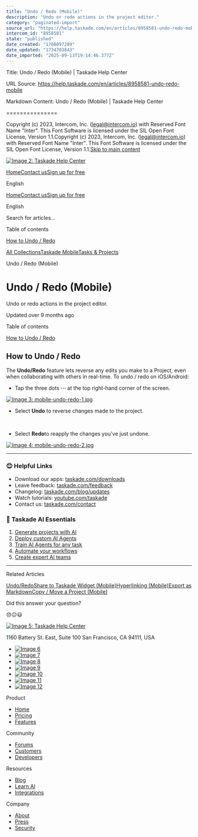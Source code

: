 ```yaml
---
title: "Undo / Redo (Mobile)"
description: "Undo or redo actions in the project editor."
category: "paginated-import"
source_url: "https://help.taskade.com/en/articles/8958581-undo-redo-mobile"
intercom_id: "8958581"
state: "published"
date_created: "1708097289"
date_updated: "1734703843"
date_imported: "2025-09-13T19:14:46.377Z"
---
```


Title: Undo / Redo (Mobile) | Taskade Help Center

URL Source: https://help.taskade.com/en/articles/8958581-undo-redo-mobile

Markdown Content:
Undo / Redo (Mobile) | Taskade Help Center

===============

Copyright (c) 2023, Intercom, Inc. (legal@intercom.io) with Reserved Font Name "Inter". This Font Software is licensed under the SIL Open Font License, Version 1.1.Copyright (c) 2023, Intercom, Inc. (legal@intercom.io) with Reserved Font Name "Inter". This Font Software is licensed under the SIL Open Font License, Version 1.1.[Skip to main content](https://help.taskade.com/en/articles/8958581-undo-redo-mobile#main-content)

[![Image 2: Taskade Help Center](https://downloads.intercomcdn.com/i/o/490280/d14603621e78c833c2d0e66f/2d1230f35f3009fff25b2989e93312a5.png)](https://help.taskade.com/en/)

[Home](https://www.taskade.com/)[Contact us](https://www.taskade.com/contact)[Sign up for free](https://www.taskade.com/signup)

English

[Home](https://www.taskade.com/)[Contact us](https://www.taskade.com/contact)[Sign up for free](https://www.taskade.com/signup)

English

Search for articles... 

Table of contents

[How to Undo / Redo](https://help.taskade.com/en/articles/8958581-undo-redo-mobile#h_bf34777607)

[All Collections](https://help.taskade.com/en/)[Taskade Mobile](https://help.taskade.com/en/collections/8400839-taskade-mobile)[Tasks & Projects](https://help.taskade.com/en/collections/8400848-tasks-projects)

Undo / Redo (Mobile)

Undo / Redo (Mobile)
====================

Undo or redo actions in the project editor.

Updated over 9 months ago

Table of contents

[How to Undo / Redo](https://help.taskade.com/en/articles/8958581-undo-redo-mobile#h_bf34777607)

**How to Undo / Redo**
----------------------

The **Undo/Redo** feature lets reverse any edits you make to a Project, even when collaborating with others in real-time. To undo / redo on iOS/Android:

*   Tap the three dots **···** at the top right-hand corner of the screen.  

[![Image 3: mobile-undo-redo-1.jpg](https://taskade.intercom-attachments-7.com/i/o/965378568/c8e716a231392e98fae6e801/18005881947795?expires=1757792700&signature=c113060e306cc29b0772252fbabd922586d29aaad689131e188817c4d9028e6c&req=fSYiFc52mIdXFb4f3HP0gI8qCa6ZKGK7nKxLru5czbGhc3K3QNJr8%2B8s62F4%0ANXnQEJWeVjzKdYBnRg%3D%3D%0A)](https://taskade.intercom-attachments-7.com/i/o/965378568/c8e716a231392e98fae6e801/18005881947795?expires=1757792700&signature=c113060e306cc29b0772252fbabd922586d29aaad689131e188817c4d9028e6c&req=fSYiFc52mIdXFb4f3HP0gI8qCa6ZKGK7nKxLru5czbGhc3K3QNJr8%2B8s62F4%0ANXnQEJWeVjzKdYBnRg%3D%3D%0A)

*   Select **Undo** to reverse changes made to the project.

​ 
*   Select **Redo**to reapply the changes you've just undone. 

[![Image 4: mobile-undo-redo-2.jpg](https://taskade.intercom-attachments-7.com/i/o/965378570/42bd4e8ab92854efb0967c2f/18005881957139?expires=1757792700&signature=e1fc3dd9a7e5e7aae60f86ddd10a4737e26f714f003e7e3f8f7a4ed71b0b118b&req=fSYiFc52mIZfFb4f3HP0gFijD9zCJ0c3bENtSvnAb7ipuny8Aj9ItWMJOQ%2B9%0AwElrSC%2FrpHXssxaonA%3D%3D%0A)](https://taskade.intercom-attachments-7.com/i/o/965378570/42bd4e8ab92854efb0967c2f/18005881957139?expires=1757792700&signature=e1fc3dd9a7e5e7aae60f86ddd10a4737e26f714f003e7e3f8f7a4ed71b0b118b&req=fSYiFc52mIZfFb4f3HP0gFijD9zCJ0c3bENtSvnAb7ipuny8Aj9ItWMJOQ%2B9%0AwElrSC%2FrpHXssxaonA%3D%3D%0A)

* * *

### **😊 Helpful Links**

*   Download our apps: [taskade.com/downloads](https://taskade.com/downloads) 
*   Leave feedback: [taskade.com/feedback](https://taskade.com/feedback) 
*   Changelog: [taskade.com/blog/updates](https://taskade.com/blog/updates) 
*   Watch tutorials: [youtube.com/taskade](https://youtube.com/taskade) 
*   Contact us: [taskade.com/contact](https://taskade.com/contact) 

### 🤖 **Taskade AI Essentials**

1.   [Generate projects with AI](https://help.taskade.com/en/articles/8958450-ai-project-studio) 
2.   [Deploy custom AI Agents](https://help.taskade.com/en/articles/8958457) 
3.   [Train AI Agents for any task](https://help.taskade.com/en/articles/9495190) 
4.   [Automate your workflows](https://help.taskade.com/en/articles/8958467-getting-started-with-automation) 
5.   [Create expert AI teams](https://help.taskade.com/en/articles/9254706-multi-agents) 

* * *

Related Articles

[Undo/Redo](https://help.taskade.com/en/articles/8958381-undo-redo)[Share to Taskade Widget (Mobile)](https://help.taskade.com/en/articles/8958579-share-to-taskade-widget-mobile)[Hyperlinking (Mobile)](https://help.taskade.com/en/articles/8958580-hyperlinking-mobile)[Export as Markdown](https://help.taskade.com/en/articles/8958614-export-as-markdown)[Copy / Move a Project (Mobile)](https://help.taskade.com/en/articles/10368531-copy-move-a-project-mobile)

Did this answer your question?

😞😐😃

[![Image 5: Taskade Help Center](https://downloads.intercomcdn.com/i/o/566097/5267af56373cca21ec2cea67/2d1230f35f3009fff25b2989e93312a5.png)](https://help.taskade.com/en/)

11‌60 Battery St. East, Suite 100 San‌ Francisco, CA 94111, USA

*   [![Image 6](https://intercom.help/taskade/assets/svg/icon:social-linkedin/ffffff)](https://www.linkedin.com/company/taskade/)
*   [![Image 7](https://intercom.help/taskade/assets/svg/icon:social-facebook/ffffff)](https://www.facebook.com/taskade)
*   [![Image 8](https://intercom.help/taskade/assets/svg/icon:social-github/ffffff)](https://github.com/taskade)
*   [![Image 9](https://intercom.help/taskade/assets/svg/icon:social-instagram/ffffff)](https://www.instagram.com/taskade)
*   [![Image 10](https://intercom.help/taskade/assets/svg/icon:social-youtube/ffffff)](https://www.youtube.com/taskade)
*   [![Image 11](https://intercom.help/taskade/assets/svg/icon:social-reddit/ffffff)](https://www.reddit.com/r/taskade)
*   [![Image 12](https://intercom.help/taskade/assets/svg/icon:social-twitter-x/ffffff)](https://www.twitter.com/taskade)

Product

*   [Home](https://www.taskade.com/)
*   [Pricing](https://www.taskade.com/pricing)
*   [Features](https://www.taskade.com/features)

Community

*   [Forums](https://www.taskade.com/community)
*   [Customers](https://taskade.com/reviews)
*   [Developers](https://developers.taskade.com/)

Resources

*   [Blog](https://www.taskade.com/blog/)
*   [Learn AI](https://www.taskade.com/learn)
*   [Integrations](https://www.taskade.com/integrations)

Company

*   [About](https://www.taskade.com/about)
*   [Press](https://www.taskade.com/press)
*   [Security](https://www.taskade.com/security)

